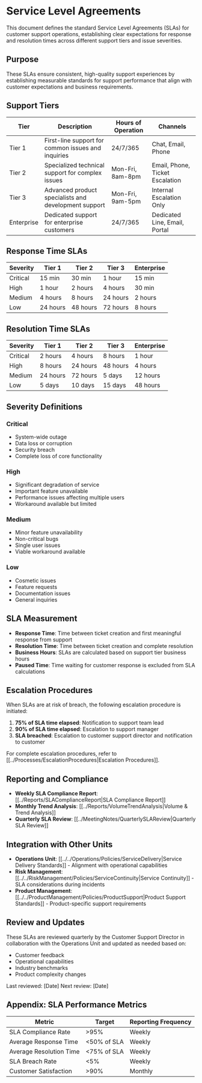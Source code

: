 # Service Level Agreements

This document defines the standard Service Level Agreements (SLAs) for customer support operations, establishing clear expectations for response and resolution times across different support tiers and issue severities.

## Purpose

These SLAs ensure consistent, high-quality support experiences by establishing measurable standards for support performance that align with customer expectations and business requirements.

## Support Tiers

| Tier | Description | Hours of Operation | Channels |
|------|-------------|-------------------|----------|
| Tier 1 | First-line support for common issues and inquiries | 24/7/365 | Chat, Email, Phone |
| Tier 2 | Specialized technical support for complex issues | Mon-Fri, 8am-8pm | Email, Phone, Ticket Escalation |
| Tier 3 | Advanced product specialists and development support | Mon-Fri, 9am-5pm | Internal Escalation Only |
| Enterprise | Dedicated support for enterprise customers | 24/7/365 | Dedicated Line, Email, Portal |

## Response Time SLAs

| Severity | Tier 1 | Tier 2 | Tier 3 | Enterprise |
|----------|--------|--------|--------|------------|
| Critical | 15 min | 30 min | 1 hour | 15 min |
| High | 1 hour | 2 hours | 4 hours | 30 min |
| Medium | 4 hours | 8 hours | 24 hours | 2 hours |
| Low | 24 hours | 48 hours | 72 hours | 8 hours |

## Resolution Time SLAs

| Severity | Tier 1 | Tier 2 | Tier 3 | Enterprise |
|----------|--------|--------|--------|------------|
| Critical | 2 hours | 4 hours | 8 hours | 1 hour |
| High | 8 hours | 24 hours | 48 hours | 4 hours |
| Medium | 24 hours | 72 hours | 5 days | 12 hours |
| Low | 5 days | 10 days | 15 days | 48 hours |

## Severity Definitions

### Critical
- System-wide outage
- Data loss or corruption
- Security breach
- Complete loss of core functionality

### High
- Significant degradation of service
- Important feature unavailable
- Performance issues affecting multiple users
- Workaround available but limited

### Medium
- Minor feature unavailability
- Non-critical bugs
- Single user issues
- Viable workaround available

### Low
- Cosmetic issues
- Feature requests
- Documentation issues
- General inquiries

## SLA Measurement

- **Response Time**: Time between ticket creation and first meaningful response from support
- **Resolution Time**: Time between ticket creation and complete resolution
- **Business Hours**: SLAs are calculated based on support tier business hours
- **Paused Time**: Time waiting for customer response is excluded from SLA calculations

## Escalation Procedures

When SLAs are at risk of breach, the following escalation procedure is initiated:

1. **75% of SLA time elapsed**: Notification to support team lead
2. **90% of SLA time elapsed**: Escalation to support manager
3. **SLA breached**: Escalation to customer support director and notification to customer

For complete escalation procedures, refer to [[../Processes/EscalationProcedures|Escalation Procedures]].

## Reporting and Compliance

- **Weekly SLA Compliance Report**: [[../Reports/SLAComplianceReport|SLA Compliance Report]]
- **Monthly Trend Analysis**: [[../Reports/VolumeTrendAnalysis|Volume & Trend Analysis]]
- **Quarterly SLA Review**: [[../MeetingNotes/QuarterlySLAReview|Quarterly SLA Review]]

## Integration with Other Units

- **Operations Unit**: [[../../Operations/Policies/ServiceDelivery|Service Delivery Standards]] - Alignment with operational capabilities
- **Risk Management**: [[../../RiskManagement/Policies/ServiceContinuity|Service Continuity]] - SLA considerations during incidents
- **Product Management**: [[../../ProductManagement/Policies/ProductSupport|Product Support Standards]] - Product-specific support requirements

## Review and Updates

These SLAs are reviewed quarterly by the Customer Support Director in collaboration with the Operations Unit and updated as needed based on:
- Customer feedback
- Operational capabilities
- Industry benchmarks
- Product complexity changes

Last reviewed: [Date]
Next review: [Date]

## Appendix: SLA Performance Metrics

| Metric | Target | Reporting Frequency |
|--------|--------|---------------------|
| SLA Compliance Rate | >95% | Weekly |
| Average Response Time | <50% of SLA | Weekly |
| Average Resolution Time | <75% of SLA | Weekly |
| SLA Breach Rate | <5% | Weekly |
| Customer Satisfaction | >90% | Monthly | 